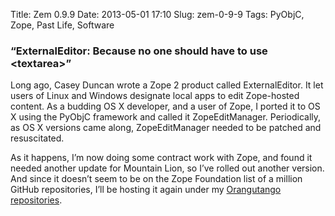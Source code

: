 Title: Zem 0.9.9
Date: 2013-05-01 17:10
Slug: zem-0-9-9
Tags: PyObjC, Zope, Past Life, Software

### “ExternalEditor: Because no one should have to use &lt;textarea&gt;”

Long ago, Casey Duncan wrote a Zope 2 product called ExternalEditor. It let
users of Linux and Windows designate local apps to edit Zope-hosted content. As
a budding OS X developer, and a user of Zope, I ported it to OS X using the
PyObjC framework and called it ZopeEditManager.  Periodically, as OS X versions
came along, ZopeEditManager needed to be patched and resuscitated.

As it happens, I’m now doing some contract work with Zope, and found it needed
another update for Mountain Lion, so I’ve rolled out another version. And since
it doesn’t seem to be on the Zope Foundation list of a million GitHub
repositories, I’ll be hosting it again under my
[Orangutango repositories](https://github.com/orangutango/Zem).
